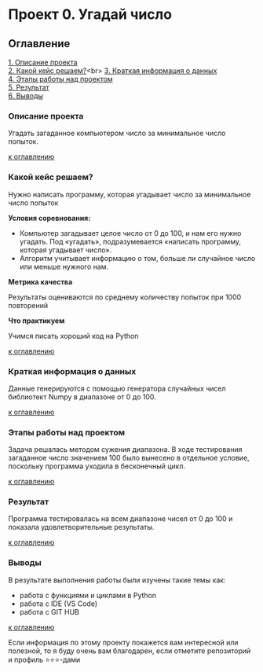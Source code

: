 # Проект 0. Угадай число

## Оглавление
[1. Описание проекта](https://github.com/arkadijshmelev/SkillFaktory_105/blob/main/Skill_Faktory_DS/README.md#Описание-проекта)<br>
[2. Какой кейс решаем?](https://github.com/arkadijshmelev/SkillFaktory_105/blob/main/Skill_Faktory_DS/README.md#Какой-кейс-решаем?)<br>
[3. Краткая информация о данных](https://github.com/arkadijshmelev/SkillFaktory_105/blob/main/Skill_Faktory_DS/README.md#Краткая-информация-о-данных)<br> 
[4. Этапы работы над проектом](https://github.com/arkadijshmelev/SkillFaktory_105/blob/main/Skill_Faktory_DS/README.md#Этапы-аботы-над-проектом)<br>
[5. Результат](https://github.com/arkadijshmelev/SkillFaktory_105/blob/main/Skill_Faktory_DS/README.md#Результат)<br>
[6. Выводы](https://github.com/arkadijshmelev/SkillFaktory_105/blob/main/Skill_Faktory_DS/README.md#Выводы)<br>

### Описание проекта
Угадать загаданное компьютером число за минимальное число попыток.

[к оглавлению](https://github.com/arkadijshmelev/SkillFaktory_105/blob/main/Skill_Faktory_DS/README.md#Оглавление)


### Какой кейс решаем?
Нужно написать программу, которая угадывает число за минимальное число попыток

**Условия соревнования:**
- Компьютер загадывает целое число от 0 до 100, и нам его нужно угадать. Под «угадать», подразумевается «написать программу, которая угадывает число».
- Алгоритм учитывает информацию о том, больше ли случайное число или меньше нужного нам.

**Метрика качества**

Результаты оцениваются по среднему количеству попыток при 1000 повторений

**Что практикуем**

Учимся писать хороший код на Python

[к оглавлению](https://github.com/arkadijshmelev/SkillFaktory_105/blob/main/Skill_Faktory_DS/README.md#Оглавление)

### Краткая информация о данных
Данные генерируются с помощью генератора случайных чисел библиотект Numpy в диапазоне от 0 до 100.

[к оглавлению](https://github.com/arkadijshmelev/SkillFaktory_105/blob/main/Skill_Faktory_DS/README.md#Оглавление)


### Этапы работы над проектом
Задача решалась методом сужения диапазона. В ходе тестирования загаданное число значением 100 было вынесено в отдельное условие, поскольку программа уходила в бесконечный цикл.


[к оглавлению](https://github.com/arkadijshmelev/SkillFaktory_105/blob/main/Skill_Faktory_DS/README.md#Оглавление)

### Результат
Программа тестировалась на всем диапазоне чисел от 0 до 100 и показала удовлетворительные результаты.

[к оглавлению](https://github.com/arkadijshmelev/SkillFaktory_105/blob/main/Skill_Faktory_DS/README.md#Оглавление)


### Выводы
В результате выполнения работы были изучены такие темы как:

- работа с функциями и циклами в Python
- работа с IDE (VS Code)
- работа с GIT HUB

[к оглавлению](https://github.com/arkadijshmelev/SkillFaktory_105/blob/main/Skill_Faktory_DS/README.md#Оглавление)


Если информация по этому проекту покажется вам интересной или полезной, то я буду очень вам благодарен, если отметите репозиторий и профиль ⭐️⭐️⭐️-дами